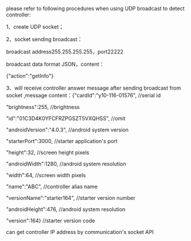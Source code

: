 please refer to following procedures when using UDP broadcast to detect controller: 

1、create UDP socket；

2、socket sending broadcast：

broadcast address255.255.255.255，port22222

broadcast data format JSON，content：

{"action":"getInfo"}

3、will receive controller answer message after sending broadcast from socket ,message content：{"cardId":"y10-116-01576",
//serial id

"brightness":255, //brightness

"id":"01C3D4K0YFCFRZPGSZT5VXQHSS", //omit

"androidVersion":"4.0.3", //android system version

"starterPort":3000, //starter application's port

"height":32, //screen height pixels

"androidWidth":1280, //android system resolution

"width":64, //screen width pixels

"name":"ABC", //controller alias name

"versionName":"starter164", //starter version number

"androidHeight":476, //android system resolution

"version":164} //starter version code

can get controller IP address by communication's socket API 
